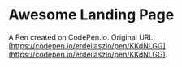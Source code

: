 # Awesome Landing Page

A Pen created on CodePen.io. Original URL: [https://codepen.io/erdeilaszlo/pen/KKdNLGG](https://codepen.io/erdeilaszlo/pen/KKdNLGG).


